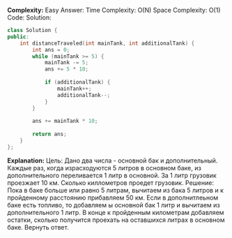 **Complexity:** Easy
Answer:
	Time Complexity: O(N)
	Space Complexity: O(1)
Code:
Solution:
```cpp
class Solution {
public:
	int distanceTraveled(int mainTank, int additionalTank) {
		int ans = 0;
		while (mainTank >= 5) {
			mainTank -= 5;
			ans += 5 * 10;
			  
			if (additionalTank) {
				mainTank++;
				additionalTank--;
			}
		}
		
		ans += mainTank * 10;
		  
		return ans;
	}
};
```
**Explanation:**
	Цель: Дано два числа - основной бак и дополнительный. Каждые раз, когда израсходуются 5 литров в основном баке, из дополнительного переливается 1 литр в основной. За 1 литр грузовик проезжает 10 км. Сколько киллометров проедет грузовик.
	Решение: Пока в баке больше или равно 5 литрам, вычитаем из бака 5 литров и к пройденному расстоянию прибавляем 50 км. Если в дополнитлеьном баке есть топливо, то добавляем ы основной бак 1 литр и вычитаем из дополнительного 1 литр. В конце к пройденным километрам добавляем остатки, сколько получится проехать на оставшихся литрах в основном баке. Вернуть ответ.